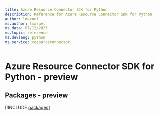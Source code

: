 ```yaml
---
title: Azure Resource Connector SDK for Python
description: Reference for Azure Resource Connector SDK for Python
author: lmazuel
ms.author: lmazuel
ms.data: 07/12/2023
ms.topic: reference
ms.devlang: python
ms.service: resourceconnector
---
```

# Azure Resource Connector SDK for Python - preview
## Packages - preview
[!INCLUDE [packages](resource-connector-index.md)]